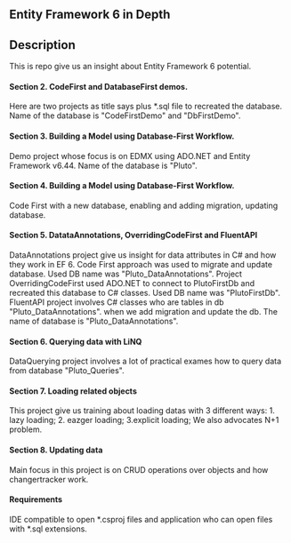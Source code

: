 ## Entity Framework 6 in Depth

## Description
This is repo give us an insight about Entity Framework 6 potential.

#### Section 2. CodeFirst and DatabaseFirst demos.
Here are two projects as title says plus *.sql file to recreated the database. Name of the database is "CodeFirstDemo" and "DbFirstDemo".

#### Section 3. Building a Model using Database-First Workflow.
Demo project whose focus is on EDMX using ADO.NET and Entity Framework v6.44. Name of the database is "Pluto".

#### Section 4. Building a Model using Database-First Workflow.
Code First with a new database, enabling and adding migration, updating database.

#### Section 5. DatataAnnotations, OverridingCodeFirst and FluentAPI
DataAnnotations project give us insight for data attributes in C# and how they work in EF 6. Code First approach was used to migrate and update database. Used DB name was "Pluto_DataAnnotations". 
Project OverridingCodeFirst used ADO.NET to connect to PlutoFirstDb and recreated this database to C# classes. Used DB name was "PlutoFirstDb".
FluentAPI project involves C# classes who are tables in db "Pluto_DataAnnotations". when we add migration and update the db. The name of database is "Pluto_DataAnnotations".

#### Section 6. Querying data with LiNQ
DataQuerying project involves a lot of practical exames how to query data from database "Pluto_Queries".

#### Section 7. Loading related objects
This project give us training about loading datas with 3 different ways: 1. lazy loading; 2. eazger loading; 3.explicit loading; We also advocates N+1 problem.

#### Section 8. Updating data
Main focus in this project is on CRUD operations over objects and how changertracker work. 

#### Requirements
IDE compatible to open *.csproj files and application who can open files with *.sql extensions.
